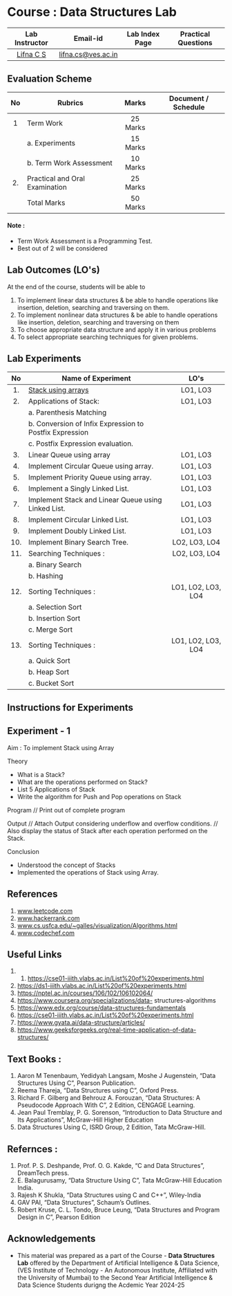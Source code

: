 # Course : Data Structures Lab
| Lab Instructor | Email-id | Lab Index Page | Practical Questions |
| :-------------:| :--------: | :--------------: | :-------------------: | 
| [Lifna C S](https://www.linkedin.com/in/lifna-c-s-94015678/) | lifna.cs@ves.ac.in |  |  |

## Evaluation Scheme 

| No | Rubrics | Marks | Document / Schedule |
| :--: | ------------------ | :----: |:----------: |
| 1 | Term Work | 25 Marks | |
| | a. Experiments | 15 Marks | |
| | b. Term Work Assessment | 10 Marks | |
| 2. | Practical and Oral Examination | 25 Marks | |
|   | Total Marks | 50 Marks | |

#### Note :  
- Term Work Assessment is a Programming Test.
- Best out of 2 will be considered

## Lab Outcomes (LO's)
At the end of the course, students will be able to
1. To implement linear data structures & be able to handle operations like insertion, deletion, searching and traversing on them. 
2. To implement nonlinear data structures & be able to handle operations like insertion, deletion, searching and traversing on them
3. To choose appropriate data structure and apply it in various problems 
4. To select appropriate searching techniques for given problems. 

## Lab Experiments
| No | Name of Experiment | LO's |
| :--: | ------------------ | :----: |
| 1. | [Stack using arrays](https://github.com/LifnaJos/DataStructures/edit/main/Data%20Structures%20Lab%20Instructions.md#experiment----1) | LO1, LO3 |
| 2. | Applications of Stack: | LO1, LO3 |
|  | a. Parenthesis Matching | |
|  | b. Conversion of Infix Expression to Postfix Expression | |
|  | c. Postfix Expression evaluation. | |
| 3. | Linear Queue using array | LO1, LO3 |
| 4. | Implement Circular Queue using array. | LO1, LO3 |
| 5. | Implement Priority Queue using array. | LO1, LO3 |
| 6. | Implement a Singly Linked List. | LO1, LO3 |
| 7. | Implement Stack and Linear Queue using Linked List. | LO1, LO3 |
| 8. | Implement Circular Linked List. | LO1, LO3 |
| 9. | Implement Doubly Linked List. | LO1, LO3  |
| 10. | Implement Binary Search Tree. | LO2, LO3, LO4 |
| 11. | Searching Techniques : | LO2, LO3, LO4 |
| | a. Binary Search | | 
| | b. Hashing | |
| 12. | Sorting Techniques : | LO1, LO2, LO3, LO4 |
| | a. Selection Sort | | 
| | b. Insertion Sort | |
| | c. Merge Sort | |
| 13. | Sorting Techniques :  | LO1, LO2, LO3, LO4 |
| | a. Quick Sort | |
| | b. Heap Sort | | 
| | c. Bucket Sort | |

## Instructions for Experiments
## Experiment  - 1 
Aim : To implement Stack using Array

Theory
- What is a Stack? 
- What are the operations performed on Stack?
- List 5 Applications of Stack
- Write the algorithm for Push and Pop operations on Stack

Program
// Print out of complete program 

Output
// Attach Output considering underflow and overflow conditions. 
// Also display the status of Stack after each operation performed on the Stack.

Conclusion
- Understood the concept of Stacks
- Implemented the operations of Stack using Array.

## References
1. www.leetcode.com
2. www.hackerrank.com
3. www.cs.usfca.edu/~galles/visualization/Algorithms.html
4. www.codechef.com

## Useful Links
1. 1. https://cse01-iiith.vlabs.ac.in/List%20of%20experiments.html
2. https://ds1-iiith.vlabs.ac.in/List%20of%20experiments.html
3. https://nptel.ac.in/courses/106/102/106102064/
4. https://www.coursera.org/specializations/data- structures-algorithms
5. https://www.edx.org/course/data-structures-fundamentals
6. https://cse01-iiith.vlabs.ac.in/List%20of%20experiments.html
7. https://www.gyata.ai/data-structure/articles/
8. https://www.geeksforgeeks.org/real-time-application-of-data-structures/
 
## Text Books :
1. Aaron M Tenenbaum, Yedidyah Langsam, Moshe J Augenstein, “Data Structures Using C”, Pearson Publication.
2. Reema Thareja, “Data Structures using C”, Oxford Press.
3. Richard F. Gilberg and Behrouz A. Forouzan, “Data Structures: A Pseudocode Approach With C”, 2  Edition, CENGAGE Learning.
4. Jean Paul Tremblay, P. G. Sorenson, “Introduction to Data Structure and Its Applications”, McGraw-Hill Higher Education
5. Data Structures Using C, ISRD Group, 2  Edition, Tata McGraw-Hill.
   
## Refernces :
1. Prof. P. S. Deshpande, Prof. O. G. Kakde, “C and Data Structures”, DreamTech press.
2. E. Balagurusamy, “Data Structure Using C”, Tata McGraw-Hill Education India.
3. Rajesh K Shukla, “Data Structures using C and C++”, Wiley-India
4. GAV PAI, “Data Structures”, Schaum’s Outlines.
5. Robert Kruse, C. L. Tondo, Bruce Leung, “Data Structures and Program Design in C”, Pearson Edition
   
## Acknowledgements
* This material was prepared as a part of the Course - **Data Structures Lab** offered by the  Department of Artificial Intelligence & Data Science, (VES Institute of Technology - An Autonomous Institute, Affiliated with the University of Mumbai) to the Second Year Artificial Intelligence & Data Science Students durigng the Acdemic Year 2024-25

